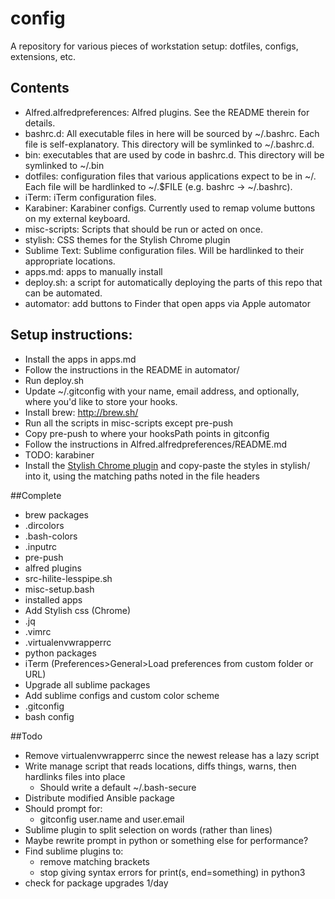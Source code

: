 # config
A repository for various pieces of workstation setup: dotfiles, configs, extensions, etc.

## Contents
* Alfred.alfredpreferences: Alfred plugins. See the README therein for details.
* bashrc.d: All executable files in here will be sourced by ~/.bashrc. Each file is
  self-explanatory. This directory will be symlinked to ~/.bashrc.d.
* bin: executables that are used by code in bashrc.d. This directory will be
  symlinked to ~/.bin
* dotfiles: configuration files that various applications expect to be in ~/. Each
  file will be hardlinked to ~/.$FILE (e.g. bashrc -> ~/.bashrc).
* iTerm: iTerm configuration files.
* Karabiner: Karabiner configs. Currently used to remap volume buttons on my external keyboard.
* misc-scripts: Scripts that should be run or acted on once.
* stylish: CSS themes for the Stylish Chrome plugin
* Sublime Text: Sublime configuration files. Will be hardlinked to their appropriate locations.
* apps.md: apps to manually install
* deploy.sh: a script for automatically deploying the parts of this repo that can be automated.
* automator: add buttons to Finder that open apps via Apple automator

## Setup instructions:
* Install the apps in apps.md
* Follow the instructions in the README in automator/
* Run deploy.sh
* Update ~/.gitconfig with your name, email address, and optionally, where you'd like to store your hooks.
* Install brew: <http://brew.sh/>
* Run all the scripts in misc-scripts except pre-push
* Copy pre-push to where your hooksPath points in gitconfig
* Follow the instructions in Alfred.alfredpreferences/README.md
* TODO: karabiner
* Install the 
  [Stylish Chrome plugin](https://chrome.google.com/webstore/detail/stylish/fjnbnpbmkenffdnngjfgmeleoegfcffe?hl=en)
  and copy-paste the styles in stylish/ into it, using the matching paths noted in
  the file headers

##Complete
* brew packages
* .dircolors
* .bash-colors
* .inputrc
* pre-push
* alfred plugins
* src-hilite-lesspipe.sh
* misc-setup.bash
* installed apps
* Add Stylish css (Chrome)
* .jq
* .vimrc
* .virtualenvwrapperrc
* python packages
* iTerm (Preferences>General>Load preferences from custom folder or URL)
* Upgrade all sublime packages
* Add sublime configs and custom color scheme
* .gitconfig
* bash config

##Todo
* Remove virtualenvwrapperrc since the newest release has a lazy script
* Write manage script that reads locations, diffs things, warns, then hardlinks files into place
  * Should write a default ~/.bash-secure
* Distribute modified Ansible package
* Should prompt for:
  * gitconfig user.name and user.email
* Sublime plugin to split selection on words (rather than lines)
* Maybe rewrite prompt in python or something else for performance?
* Find sublime plugins to:
  * remove matching brackets
  * stop giving syntax errors for print(s, end=something) in python3
* check for package upgrades 1/day